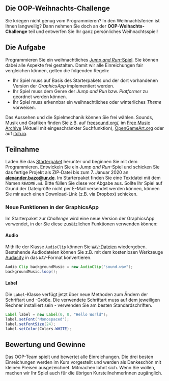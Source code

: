 ## Die OOP-Weihnachts-Challenge

Sie kriegen nicht genug vom Programmieren? In den Weihnachtsferien ist Ihnen langweilig? Dann nehmen Sie doch an der **OOP-Weihachts-Challenge** teil und entwerfen Sie Ihr ganz persönliches Weihnachtsspiel!

## Die Aufgabe

Programmieren Sie ein weihnachtliches [*Jump and Run*-Spiel](https://en.wikipedia.org/wiki/Platform_game). Sie können dabei alle Aspekte frei gestalten. Damit wir alle Einreichungen fair vergleichen können, gelten die folgenden Regeln:

- Ihr Spiel muss auf Basis des Starterpakets und der dort vorhandenen Version der *GraphicsApp* implementiert werden.
- Ihr Spiel muss dem Genre der *Jump and Run* bzw. *Platformer* zu geordnet werden können.
- Ihr Spiel muss erkennbar ein weihnachtliches oder winterliches *Theme* vorweisen.

Das Aussehen und die Spielmechanik können Sie frei wählen. Sounds, Musik und Grafiken finden Sie z.B. auf [freesound.org/](https://freesound.org/), im [Free Music Archive](https://freemusicarchive.org/static) (Aktuell mit eingeschränkter Suchfunktion), [OpenGameArt.org](https://opengameart.org/) oder auf [itch.io](https://itch.io/).

## Teilnahme

Laden Sie das [Starterpaket](https://github.com/OOP-Regensburg/A-Christmas-Challenge-Starter/archive/starter.zip) herunter und beginnen Sie mit dem Programmieren. Entwickeln Sie ein *Jump and Run*-Spiel und schicken Sie das fertige Projekt als ZIP-Datei bis zum 7. Januar 2020 an **alexander.bazo@ur.de**. Im Starterpaket finden Sie eine Textdatei mit dem Namen `README.md`. Bitte füllen Sie diese vor Abgabe aus. Sollte Ihr Spiel auf Grund der Dateigröße nicht per E-Mail versendet werden können, können Sie mir auch einen Download-Link (z.B. via Dropbox) schicken.


### Neue Funktionen in der GraphicsApp

Im Starterpaket zur *Challenge* wird eine neue Version der GraphicsApp verwendet, in der Sie diese zusätzlichen Funktionen verwenden können:

#### Audio

Mithilfe der Klasse `AudioClip` können Sie [`WAV`-Dateien](https://en.wikipedia.org/wiki/WAV) wiedergeben. Bestehende Audiodateien können Sie z.B. mit dem kostenlosen Werkzeuge [Audacity](https://www.audacityteam.org/) in das `WAV`-Format konvertieren.


``` java
Audio Clip backgroundMusic = new AudioClip("sound.wav");
backgroundMusic.loop();
```

#### Label

Die `Label`-Klasse verfügt jetzt über neue Methoden zum Ändern der Schriftart und -Größe. Die verwendete Schriftart muss auf dem jeweiligen Rechner installiert sein - verwenden Sie am besten Standardschriften.

``` java
Label label = new Label(0, 0, "Hello World");
label.setFont("Monospaced");
label.setFontSize(24);
label.setColor(Colors.WHITE);
```

## Bewertung und Gewinne

Das OOP-Team spielt und bewertet alle Einreichungen. Die drei besten Einreichungen werden im Kurs vorgestellt und werden als Dankeschön mit kleinen Preisen ausgezeichnet. Mitmachen lohnt sich. Wenn Sie wollen, machen wir Ihr Spiel auch für die übrigen KursteilnehmerInnen zugänglich.
